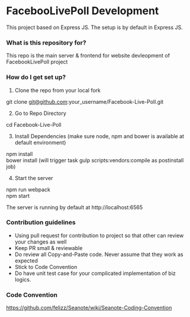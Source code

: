 # FacebooLivePoll Development #

This project based on Express JS. The setup is by default in Express JS.


### What is this repository for? ###

This repo is the main server & frontend for website devleopment of FacebookLivePoll project

### How do I get set up? ###

1. Clone the repo from your local fork

git clone git@github.com:your_username/Facebook-Live-Poll.git

2. Go to Repo Directory 

cd Facebook-Live-Poll  

3. Install Dependencies (make sure node, npm and bower is available at default environment)

npm install  
bower install (will trigger task gulp scripts:vendors:compile as postinstall job)    

4. Start the server 

npm run webpack    
npm start   

The server is running by default at http://localhost:6565  

### Contribution guidelines ###

* Using pull request for contribution to project so that other can review your changes as well
* Keep PR small & reviewable
* Do review all Copy-and-Paste code. Never assume that they work as expected
* Stick to Code Convention
* Do have unit test case for your complicated implementation of biz logics.

### Code Convention ###

https://github.com/felizz/Seanote/wiki/Seanote-Coding-Convention
